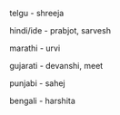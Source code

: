 telgu       -   shreeja

hindi/ide   -   prabjot, sarvesh

marathi     -   urvi

gujarati     -   devanshi, meet

punjabi     -  sahej

bengali     -  harshita
